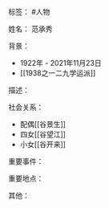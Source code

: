 标签： #人物

姓名：
范承秀

背景：
- 1922年 - 2021年11月23日
- [[1938之一二九学运派]]

描述：

社会关系：
- 配偶[[谷景生]]
- 四女[[谷望江]]
- 小女[[谷开来]]

重要事件：

重要地点：

其他：
